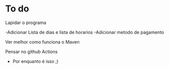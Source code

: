 <h1>To do </h1>

<p>Lapidar o programa </p>
-Adicionar Lista de dias e lista de horarios
-Adicionar metodo de pagamento

<p>Ver melhor como funciona o Maven</p>
<p>Pensar no github Actions</p>

- Por enquanto é isso ;)
